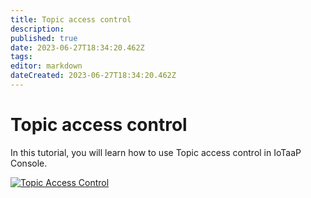```yaml
---
title: Topic access control
description: 
published: true
date: 2023-06-27T18:34:20.462Z
tags: 
editor: markdown
dateCreated: 2023-06-27T18:34:20.462Z
---
```


# Topic access control

In this tutorial, you will learn how to use Topic access control in IoTaaP Console.

[![Topic Access Control](http://img.youtube.com/vi/gE90Tbt09KI/0.jpg)](https://www.youtube.com/watch?v=gE90Tbt09KI&ab_channel=IoTaaP-IoTPlatform "Topic Access Control")